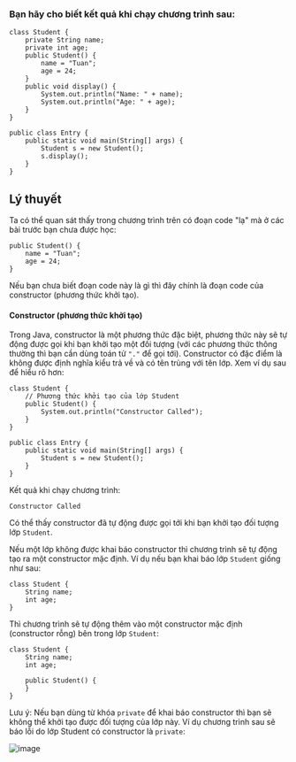 ### Bạn hãy cho biết kết quả khi chạy chương trình sau:
```
class Student {
	private String name;
	private int age;
	public Student() {
		name = "Tuan";
		age = 24;
	}
	public void display() {
		System.out.println("Name: " + name);
		System.out.println("Age: " + age);
	}
}

public class Entry {
	public static void main(String[] args) {
		Student s = new Student();
		s.display();
	}
}
```
## Lý thuyết
Ta có thể quan sát thấy trong chương trình trên có đoạn code "lạ" mà ở các bài trước bạn chưa được học:
```
public Student() {
	name = "Tuan";
	age = 24;
}
```
Nếu bạn chưa biết đoạn code này là gì thì đây chính là đoạn code của constructor (phương thức khởi tạo).

#### Constructor (phương thức khởi tạo)

Trong Java, constructor là một phương thức đặc biệt, phương thức này sẽ tự động được gọi khi bạn khởi tạo một đối tượng (với các phương thức thông thường thì bạn cần dùng toán tử `"."` để gọi tới). Constructor có đặc điểm là không được định nghĩa kiểu trả về và có tên trùng với tên lớp. Xem ví dụ sau để hiểu rõ hơn:
```
class Student {
	// Phương thức khởi tạo của lớp Student
	public Student() {
		System.out.println("Constructor Called");
	}
}

public class Entry {
	public static void main(String[] args) {
		Student s = new Student();
	}
}
```
Kết quả khi chạy chương trình:

`Constructor Called`

Có thể thấy constructor đã tự động được gọi tới khi bạn khởi tạo đối tượng lớp `Student`.

Nếu một lớp không được khai báo constructor thì chương trình sẽ tự động tạo ra một constructor mặc định. Ví dụ nếu bạn khai báo lớp `Student` giống như sau:
```
class Student {
	String name;
	int age;
}
```
Thì chương trình sẽ tự động thêm vào một constructor mặc định (constructor rỗng) bên trong lớp `Student`:
```
class Student {
	String name;
	int age;

	public Student() {
	}
}
```
Lưu ý: Nếu bạn dùng từ khóa `private` để khai báo constructor thì bạn sẽ không thể khởi tạo được đối tượng của lớp này. Ví dụ chương trình sau sẽ báo lỗi do lớp Student có constructor là `private`:

![image](https://github.com/user-attachments/assets/fc8cfa73-a477-45d1-920c-9b848d042a40)
